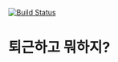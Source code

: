 [![Build Status](https://travis-ci.com/seongbinko/afterwork.svg?branch=master)](https://travis-ci.com/seongbinko/afterwork)
# 퇴근하고 뭐하지?
